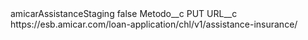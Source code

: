 <?xml version="1.0" encoding="UTF-8"?>
<CustomMetadata xmlns="http://soap.sforce.com/2006/04/metadata" xmlns:xsi="http://www.w3.org/2001/XMLSchema-instance" xmlns:xsd="http://www.w3.org/2001/XMLSchema">
    <label>amicarAssistanceStaging</label>
    <protected>false</protected>
    <values>
        <field>Metodo__c</field>
        <value xsi:type="xsd:string">PUT</value>
    </values>
    <values>
        <field>URL__c</field>
        <value xsi:type="xsd:string">https://esb.amicar.com/loan-application/chl/v1/assistance-insurance/</value>
    </values>
</CustomMetadata>
